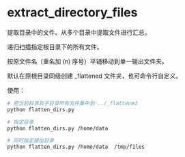 # extract_directory_files
提取目录中的文件。从多个目录中提取文件进行汇总。

递归扫描指定根目录下的所有文件。

按原文件名（重名加 (n) 序号）平铺移动到单一输出文件夹。

默认在原根目录同级创建 _flattened 文件夹，也可命令行自定义。

使用：

```bash
# 把当前目录及子目录所有文件集中到 ../_flattened
python flatten_dirs.py

# 指定目录
python flatten_dirs.py /home/data

# 同时指定输出目录
python flatten_dirs.py /home/data  /tmp/files
```

